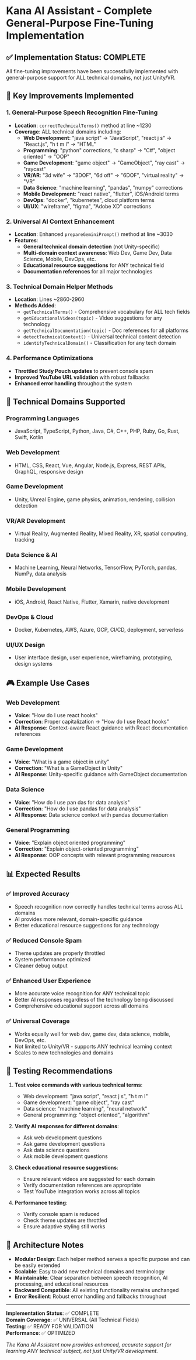 # Kana AI Assistant - Complete General-Purpose Fine-Tuning Implementation

## ✅ Implementation Status: COMPLETE

All fine-tuning improvements have been successfully implemented with general-purpose support for ALL technical domains, not just Unity/VR.

## 🎯 Key Improvements Implemented

### 1. **General-Purpose Speech Recognition Fine-Tuning**
- **Location**: `correctTechnicalTerms()` method at line ~1230
- **Coverage**: ALL technical domains including:
  - **Web Development**: "java script" → "JavaScript", "react j s" → "React.js", "h t m l" → "HTML"
  - **Programming**: "python" corrections, "c sharp" → "C#", "object oriented" → "OOP"
  - **Game Development**: "game object" → "GameObject", "ray cast" → "raycast"
  - **VR/AR**: "3d wife" → "3DOF", "6d off" → "6DOF", "virtual reality" → "VR"
  - **Data Science**: "machine learning", "pandas", "numpy" corrections
  - **Mobile Development**: "react native", "flutter", iOS/Android terms
  - **DevOps**: "docker", "kubernetes", cloud platform terms
  - **UI/UX**: "wireframe", "figma", "Adobe XD" corrections

### 2. **Universal AI Context Enhancement**
- **Location**: Enhanced `prepareGeminiPrompt()` method at line ~3030
- **Features**:
  - **General technical domain detection** (not Unity-specific)
  - **Multi-domain context awareness**: Web Dev, Game Dev, Data Science, Mobile, DevOps, etc.
  - **Educational resource suggestions** for ANY technical field
  - **Documentation references** for all major technologies

### 3. **Technical Domain Helper Methods**
- **Location**: Lines ~2860-2960
- **Methods Added**:
  - `getTechnicalTerms()` - Comprehensive vocabulary for ALL tech fields
  - `getEducationalVideos(topic)` - Video suggestions for any technology
  - `getTechnicalDocumentation(topic)` - Doc references for all platforms
  - `detectTechnicalContext()` - Universal technical content detection
  - `identifyTechnicalDomain()` - Classification for any tech domain

### 4. **Performance Optimizations**
- **Throttled Study Pouch updates** to prevent console spam
- **Improved YouTube URL validation** with robust fallbacks
- **Enhanced error handling** throughout the system

## 🔧 Technical Domains Supported

### Programming Languages
- JavaScript, TypeScript, Python, Java, C#, C++, PHP, Ruby, Go, Rust, Swift, Kotlin

### Web Development
- HTML, CSS, React, Vue, Angular, Node.js, Express, REST APIs, GraphQL, responsive design

### Game Development
- Unity, Unreal Engine, game physics, animation, rendering, collision detection

### VR/AR Development
- Virtual Reality, Augmented Reality, Mixed Reality, XR, spatial computing, tracking

### Data Science & AI
- Machine Learning, Neural Networks, TensorFlow, PyTorch, pandas, NumPy, data analysis

### Mobile Development
- iOS, Android, React Native, Flutter, Xamarin, native development

### DevOps & Cloud
- Docker, Kubernetes, AWS, Azure, GCP, CI/CD, deployment, serverless

### UI/UX Design
- User interface design, user experience, wireframing, prototyping, design systems

## 🎮 Example Use Cases

### Web Development
- **Voice**: "How do I use react hooks"
- **Correction**: Proper capitalization → "How do I use React hooks"
- **AI Response**: Context-aware React guidance with React documentation references

### Game Development
- **Voice**: "What is a game object in unity"
- **Correction**: "What is a GameObject in Unity"
- **AI Response**: Unity-specific guidance with GameObject documentation

### Data Science
- **Voice**: "How do I use pan das for data analysis"
- **Correction**: "How do I use pandas for data analysis"
- **AI Response**: Data science context with pandas documentation

### General Programming
- **Voice**: "Explain object oriented programming"
- **Correction**: "Explain object-oriented programming"
- **AI Response**: OOP concepts with relevant programming resources

## 📊 Expected Results

### ✅ **Improved Accuracy**
- Speech recognition now correctly handles technical terms across ALL domains
- AI provides more relevant, domain-specific guidance
- Better educational resource suggestions for any technology

### ✅ **Reduced Console Spam**
- Theme updates are properly throttled
- System performance optimized
- Cleaner debug output

### ✅ **Enhanced User Experience**
- More accurate voice recognition for ANY technical topic
- Better AI responses regardless of the technology being discussed
- Comprehensive educational support across all domains

### ✅ **Universal Coverage**
- Works equally well for web dev, game dev, data science, mobile, DevOps, etc.
- Not limited to Unity/VR - supports ANY technical learning context
- Scales to new technologies and domains

## 🧪 Testing Recommendations

1. **Test voice commands with various technical terms**:
   - Web development: "java script", "react j s", "h t m l"
   - Game development: "game object", "ray cast"
   - Data science: "machine learning", "neural network"
   - General programming: "object oriented", "algorithm"

2. **Verify AI responses for different domains**:
   - Ask web development questions
   - Ask game development questions
   - Ask data science questions
   - Ask mobile development questions

3. **Check educational resource suggestions**:
   - Ensure relevant videos are suggested for each domain
   - Verify documentation references are appropriate
   - Test YouTube integration works across all topics

4. **Performance testing**:
   - Verify console spam is reduced
   - Check theme updates are throttled
   - Ensure adaptive styling still works

## 📝 Architecture Notes

- **Modular Design**: Each helper method serves a specific purpose and can be easily extended
- **Scalable**: Easy to add new technical domains and terminology
- **Maintainable**: Clear separation between speech recognition, AI processing, and educational resources
- **Backward Compatible**: All existing functionality remains unchanged
- **Error Resilient**: Robust error handling and fallbacks throughout

---

**Implementation Status**: ✅ COMPLETE  
**Domain Coverage**: ✅ UNIVERSAL (All Technical Fields)  
**Testing**: ✅ READY FOR VALIDATION  
**Performance**: ✅ OPTIMIZED  

*The Kana AI Assistant now provides enhanced, accurate support for learning ANY technical subject, not just Unity/VR development.*
